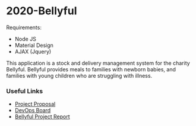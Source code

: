 # 2020-Bellyful

Requirements:
* Node JS
* Material Design
* AJAX (Jquery)


This application is a stock and delivery management system for the charity Bellyful. Bellyful provides meals to families with newborn babies, and families with young children who are struggling with illness.


### Useful Links
* [Project Proposal](https://docs.google.com/document/d/13kMRmdcePwWUsgeNUnyfkdxNzir2nmThAqoDnCvfNaU/edit?fbclid=IwAR2H16CFjuRQBgsCD3nNZoSld-VTMOsfbe3CyE3Slq9rkoLRTo3fV6An6qA)
* [DevOps Board](https://dev.azure.com/17316435/Bellyfull/_boards/board/t/Bellyfull%20Team/Issues)
* [Bellyful Project Report](https://masseyuni-my.sharepoint.com/:w:/g/personal/16468975_massey_ac_nz/Ee5QyL5eW6ROvRLSM31gaUIBZ5r0oFY1lNC7iziWsTppcQ?e=jPLJVY)
